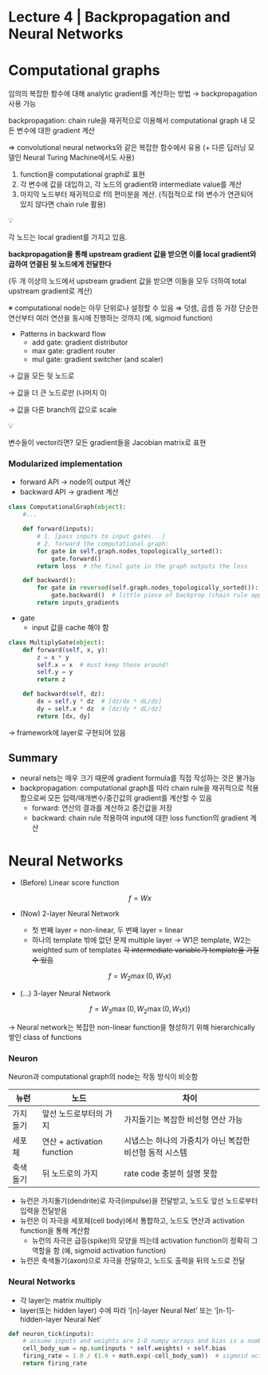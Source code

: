 # Lecture 4 | Backpropagation and Neural Networks

# Computational graphs

임의의 복잡한 함수에 대해 analytic gradient를 계산하는 방법 → backpropagation 사용 가능

backpropagation: chain rule을 재귀적으로 이용해서 computational graph 내 모든 변수에 대한 gradient 계산

⇒ convolutional neural networks와 같은 복잡한 함수에서 유용 (+ 다른 딥러닝 모델인 Neural Turing Machine에서도 사용)

1. function을 computational graph로 표현
2. 각 변수에 값을 대입하고, 각 노드의 gradient와 intermediate value를 계산
3. 마지막 노드부터 재귀적으로 f의 편미분을 계산. (직접적으로 f와 변수가 연관되어 있지 않다면 chain rule 활용)

<aside>
💡

각 노드는 local gradient를 가지고 있음.

**backpropagation을 통해 upstream gradient 값을 받으면 이를 local gradient와 곱하여 연결된 뒷 노드에게 전달한다**

(두 개 이상의 노드에서 upstream gradient 값을 받으면 이들을 모두 더하여 total upstream gradient로 계산)

</aside>

※ computational node는 아무 단위로나 설정할 수 있음
⇒ 덧셈, 곱셈 등 가장 단순한 연산부터 여러 연산을 동시에 진행하는 것까지 (예, sigmoid function)

- Patterns in backward flow
    - add gate: gradient distributor
    - max gate: gradient router
    - mul gate: gradient switcher (and scaler)

→ 값을 모든 뒷 노드로

→ 값을 더 큰 노드로만 (나머지 0)

→ 값을 다른 branch의 값으로 scale

<aside>
💡

변수들이 vector라면? 모든 gradient들을 Jacobian matrix로 표현

</aside>

### Modularized implementation

- forward API → node의 output 계산
- backward API → gradient 계산

```python
class ComputationalGraph(object):
    #...

    def forward(inputs):
        # 1. [pass inputs to input gates...]
        # 2. forward the computational graph:
        for gate in self.graph.nodes_topologically_sorted():
            gate.forward()
        return loss  # the final gate in the graph outputs the loss

    def backward():
        for gate in reversed(self.graph.nodes_topologically_sorted()):
            gate.backward()  # little piece of backprop (chain rule applied)
        return inputs_gradients
```

- gate
    - input 값을 cache 해야 함

```python
class MultiplyGate(object):
    def forward(self, x, y):
        z = x * y
        self.x = x  # must keep these around!
        self.y = y
        return z

    def backward(self, dz):
        dx = self.y * dz  # [dz/dx * dL/dz]
        dy = self.x * dz  # [dz/dy * dL/dz]
        return [dx, dy]
```

→ framework에 layer로 구현되어 있음

## Summary

- neural nets는 매우 크기 때문에 gradient formula를 직접 작성하는 것은 불가능
- backpropagation: computational graph를 따라 chain rule을 재귀적으로 적용함으로써 모든 입력/매개변수/중간값의 gradient를 계산할 수 있음
    - forward: 연산의 결과를 계산하고 중간값을 저장
    - backward: chain rule 적용하여 input에 대한 loss function의 gradient 계산

# Neural Networks

- (Before) Linear score function
    
    $$
    f = Wx
    $$
    
- (Now) 2-layer Neural Network
    - 첫 번째 layer = non-linear, 두 번째 layer = linear
    - 하나의 template 밖에 없던 문제
    multiple layer → W1은 template, W2는 weighted sum of templates
    ~~각 intermediate variable가 template을 가질 수 있음~~
    
    $$
    f = W_2\max\left(0, W_1x\right)
    $$
    
- (…) 3-layer Neural Network
    
    $$
    f = W_3\max\left(0, W_2\max\left(0, W_1x\right)\right)
    $$
    

→ Neural network는 복잡한 non-linear function을 형성하기 위해 hierarchically 쌓인 class of functions

### Neuron

Neuron과 computational graph의 node는 작동 방식이 비슷함

| 뉴런 | 노드 | 차이 |
| --- | --- | --- |
| 가지돌기 | 앞선 노드로부터의 가지 | 가지돌기는 복잡한 비선형 연산 가능 |
| 세포체 | 연산 + activation function | 시냅스는 하나의 가중치가 아닌 복잡한 비선형 동적 시스템 |
| 축색돌기 | 뒤 노드로의 가지 | rate code 충분히 설명 못함 |
- 뉴런은 가지돌기(dendrite)로 자극(impulse)을 전달받고, 노드도 앞선 노드로부터 입력을 전달받음
- 뉴런은 이 자극을 세포체(cell body)에서 통합하고, 노드도 연산과 activation function을 통해 계산함
    - 뉴런의 자극은 급등(spike)의 모양을 띄는데 activation function이 정확히 그 역할을 함 (예, sigmoid activation function)
- 뉴런은 축색돌기(axon)으로 자극을 전달하고, 노드도 출력을 뒤의 노드로 전달

### Neural Networks

- 각 layer는 matrix multiply
- layer(또는 hidden layer) 수에 따라 ‘[n]-layer Neural Net’ 또는 ‘[n-1]-hidden-layer Neural Net’

```python
def neuron_tick(inputs):
    # assume inputs and weights are 1-D numpy arrays and bias is a number
    cell_body_sum = np.sum(inputs * self.weights) + self.bias
    firing_rate = 1.0 / (1.0 + math.exp(-cell_body_sum))  # sigmoid activation
    return firing_rate
```